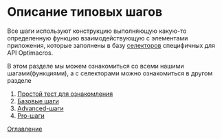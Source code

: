 # Описание типовых шагов

Все шаги используют конструкцию выполняющую какую-то определенную функцию взаимодействующую с элементами приложения, которые заполнены в базу [селекторов](./slectors/selector.md) специфичных для API Optimacros.


В этом разделе мы можем ознакомиться со всеми нашими шагами(функциями), а с селекторами можно ознакомиться в другом разделе

1. [Простой тест для ознакомления](../steps/basicTest.md)
2. [Базовые шаги](../steps/Basic.md)
3. [Advanced-шаги](../steps/Advanced.md)
4. [Pro-шаги](../steps/Pro.md)

[Оглавление](../README.md)
